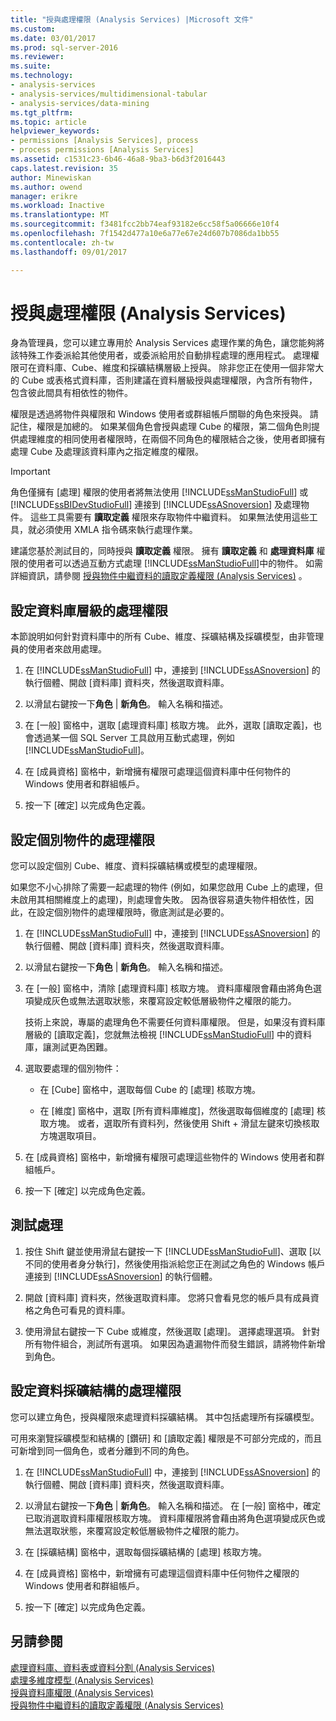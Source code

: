 ```yaml
---
title: "授與處理權限 (Analysis Services) |Microsoft 文件"
ms.custom: 
ms.date: 03/01/2017
ms.prod: sql-server-2016
ms.reviewer: 
ms.suite: 
ms.technology:
- analysis-services
- analysis-services/multidimensional-tabular
- analysis-services/data-mining
ms.tgt_pltfrm: 
ms.topic: article
helpviewer_keywords:
- permissions [Analysis Services], process
- process permissions [Analysis Services]
ms.assetid: c1531c23-6b46-46a8-9ba3-b6d3f2016443
caps.latest.revision: 35
author: Minewiskan
ms.author: owend
manager: erikre
ms.workload: Inactive
ms.translationtype: MT
ms.sourcegitcommit: f3481fcc2bb74eaf93182e6cc58f5a06666e10f4
ms.openlocfilehash: 7f1542d477a10e6a77e67e24d607b7086da1bb55
ms.contentlocale: zh-tw
ms.lasthandoff: 09/01/2017

---
```

# <a name="grant-process-permissions-analysis-services"></a>授與處理權限 (Analysis Services)
  身為管理員，您可以建立專用於 Analysis Services 處理作業的角色，讓您能夠將該特殊工作委派給其他使用者，或委派給用於自動排程處理的應用程式。 處理權限可在資料庫、Cube、維度和採礦結構層級上授與。 除非您正在使用一個非常大的 Cube 或表格式資料庫，否則建議在資料層級授與處理權限，內含所有物件，包含彼此間具有相依性的物件。  
  
 權限是透過將物件與權限和 Windows 使用者或群組帳戶關聯的角色來授與。 請記住，權限是加總的。 如果某個角色會授與處理 Cube 的權限，第二個角色則提供處理維度的相同使用者權限時，在兩個不同角色的權限結合之後，使用者即擁有處理 Cube 及處理該資料庫內之指定維度的權限。  
  
> [!IMPORTANT]  
>  角色僅擁有 [處理] 權限的使用者將無法使用 [!INCLUDE[ssManStudioFull](../../includes/ssmanstudiofull-md.md)] 或 [!INCLUDE[ssBIDevStudioFull](../../includes/ssbidevstudiofull-md.md)] 連接到 [!INCLUDE[ssASnoversion](../../includes/ssasnoversion-md.md)] 及處理物件。 這些工具需要有 **讀取定義** 權限來存取物件中繼資料。 如果無法使用這些工具，就必須使用 XMLA 指令碼來執行處理作業。  
>   
>  建議您基於測試目的，同時授與 **讀取定義** 權限。 擁有 **讀取定義** 和 **處理資料庫** 權限的使用者可以透過互動方式處理 [!INCLUDE[ssManStudioFull](../../includes/ssmanstudiofull-md.md)]中的物件。 如需詳細資訊，請參閱 [授與物件中繼資料的讀取定義權限 &#40;Analysis Services&#41;](../../analysis-services/multidimensional-models/grant-read-definition-permissions-on-object-metadata-analysis-services.md) 。  
  
## <a name="set-processing-permissions-at-the-database-level"></a>設定資料庫層級的處理權限  
 本節說明如何針對資料庫中的所有 Cube、維度、採礦結構及採礦模型，由非管理員的使用者來啟用處理。  
  
1.  在 [!INCLUDE[ssManStudioFull](../../includes/ssmanstudiofull-md.md)] 中，連接到 [!INCLUDE[ssASnoversion](../../includes/ssasnoversion-md.md)] 的執行個體、開啟 [資料庫] 資料夾，然後選取資料庫。  
  
2.  以滑鼠右鍵按一下**角色** | **新角色**。 輸入名稱和描述。  
  
3.  在 [一般] 窗格中，選取 [處理資料庫] 核取方塊。 此外，選取 [讀取定義]，也會透過某一個 SQL Server 工具啟用互動式處理，例如 [!INCLUDE[ssManStudioFull](../../includes/ssmanstudiofull-md.md)]。  
  
4.  在 [成員資格] 窗格中，新增擁有權限可處理這個資料庫中任何物件的 Windows 使用者和群組帳戶。  
  
5.  按一下 [確定] 以完成角色定義。  
  
## <a name="set-processing-permissions-on-individual-objects"></a>設定個別物件的處理權限  
 您可以設定個別 Cube、維度、資料採礦結構或模型的處理權限。  
  
 如果您不小心排除了需要一起處理的物件 (例如，如果您啟用 Cube 上的處理，但未啟用其相關維度上的處理)，則處理會失敗。 因為很容易遺失物件相依性，因此，在設定個別物件的處理權限時，徹底測試是必要的。  
  
1.  在 [!INCLUDE[ssManStudioFull](../../includes/ssmanstudiofull-md.md)] 中，連接到 [!INCLUDE[ssASnoversion](../../includes/ssasnoversion-md.md)] 的執行個體、開啟 [資料庫] 資料夾，然後選取資料庫。  
  
2.  以滑鼠右鍵按一下**角色** | **新角色**。 輸入名稱和描述。  
  
3.  在 [一般] 窗格中，清除 [處理資料庫] 核取方塊。 資料庫權限會藉由將角色選項變成灰色或無法選取狀態，來覆寫設定較低層級物件之權限的能力。  
  
     技術上來說，專屬的處理角色不需要任何資料庫權限。 但是，如果沒有資料庫層級的 [讀取定義]，您就無法檢視 [!INCLUDE[ssManStudioFull](../../includes/ssmanstudiofull-md.md)] 中的資料庫，讓測試更為困難。  
  
4.  選取要處理的個別物件：  
  
    -   在 [Cube] 窗格中，選取每個 Cube 的 [處理] 核取方塊。  
  
    -   在 [維度] 窗格中，選取 [所有資料庫維度]，然後選取每個維度的 [處理] 核取方塊。 或者，選取所有資料列，然後使用 Shift + 滑鼠左鍵來切換核取方塊選取項目。  
  
5.  在 [成員資格] 窗格中，新增擁有權限可處理這些物件的 Windows 使用者和群組帳戶。  
  
6.  按一下 [確定] 以完成角色定義。  
  
## <a name="test-processing"></a>測試處理  
  
1.  按住 Shift 鍵並使用滑鼠右鍵按一下 [!INCLUDE[ssManStudioFull](../../includes/ssmanstudiofull-md.md)]、選取 [以不同的使用者身分執行]，然後使用指派給您正在測試之角色的 Windows 帳戶連接到 [!INCLUDE[ssASnoversion](../../includes/ssasnoversion-md.md)] 的執行個體。  
  
2.  開啟 [資料庫] 資料夾，然後選取資料庫。 您將只會看見您的帳戶具有成員資格之角色可看見的資料庫。  
  
3.  使用滑鼠右鍵按一下 Cube 或維度，然後選取 [處理]。 選擇處理選項。 針對所有物件組合，測試所有選項。 如果因為遺漏物件而發生錯誤，請將物件新增到角色。  
  
## <a name="set-processing-permissions-on-a-data-mining-structure"></a>設定資料採礦結構的處理權限  
 您可以建立角色，授與權限來處理資料採礦結構。 其中包括處理所有採礦模型。  
  
 可用來瀏覽採礦模型和結構的 [鑽研] 和 [讀取定義] 權限是不可部分完成的，而且可新增到同一個角色，或者分離到不同的角色。  
  
1.  在 [!INCLUDE[ssManStudioFull](../../includes/ssmanstudiofull-md.md)] 中，連接到 [!INCLUDE[ssASnoversion](../../includes/ssasnoversion-md.md)] 的執行個體、開啟 [資料庫] 資料夾，然後選取資料庫。  
  
2.  以滑鼠右鍵按一下**角色** | **新角色**。 輸入名稱和描述。 在 [一般] 窗格中，確定已取消選取資料庫權限核取方塊。 資料庫權限將會藉由將角色選項變成灰色或無法選取狀態，來覆寫設定較低層級物件之權限的能力。  
  
3.  在 [採礦結構] 窗格中，選取每個採礦結構的 [處理] 核取方塊。  
  
4.  在 [成員資格] 窗格中，新增擁有可處理這個資料庫中任何物件之權限的 Windows 使用者和群組帳戶。  
  
5.  按一下 [確定] 以完成角色定義。  
  
## <a name="see-also"></a>另請參閱  
 [處理資料庫、資料表或資料分割 &#40;Analysis Services&#41;](../../analysis-services/tabular-models/process-database-table-or-partition-analysis-services.md)   
 [處理多維度模型 &#40;Analysis Services&#41;](../../analysis-services/multidimensional-models/processing-a-multidimensional-model-analysis-services.md)   
 [授與資料庫權限 &#40;Analysis Services&#41;](../../analysis-services/multidimensional-models/grant-database-permissions-analysis-services.md)   
 [授與物件中繼資料的讀取定義權限 &#40;Analysis Services&#41;](../../analysis-services/multidimensional-models/grant-read-definition-permissions-on-object-metadata-analysis-services.md)  
  
  

